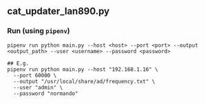 ## cat_updater_lan890.py

### Run (using `pipenv`)

```shell
pipenv run python main.py --host <host> --port <port> --output <output_path> --user <username> --password <password>

## E.g.
pipenv run python main.py --host "192.168.1.16" \
  --port 60000 \
  --output "/usr/local/share/ad/frequency.txt" \
  --user "admin" \
  --password "normando"
```